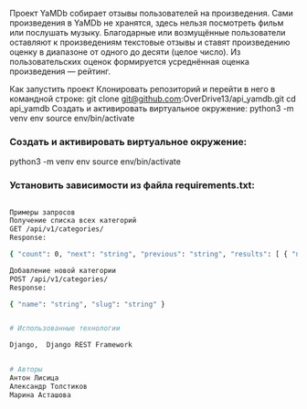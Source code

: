 Проект YaMDb собирает отзывы пользователей на произведения. Сами произведения в YaMDb не хранятся, здесь нельзя посмотреть фильм или послушать музыку. Благодарные или возмущённые пользователи оставляют к произведениям текстовые отзывы и ставят произведению оценку в диапазоне от одного до десяти (целое число). Из пользовательских оценок формируется усреднённая оценка произведения — рейтинг.

Как запустить проект
Клонировать репозиторий и перейти в него в командной строке:
git clone git@github.com:OverDrive13/api_yamdb.git
cd api_yamdb
Создать и активировать виртуальное окружение:
python3 -m venv env source env/bin/activate


### Создать и активировать виртуальное окружение:

python3 -m venv env
source env/bin/activate

###  Установить зависимости из файла requirements.txt:
```sh

Примеры запросов
Получение списка всех категорий
GET /api/v1/categories/
Response:

{ "count": 0, "next": "string", "previous": "string", "results": [ { "name": "string", "slug": "^-$" } ] }

Добавление новой категории
POST /api/v1/categories/
Response:

{ "name": "string", "slug": "string" }


# Использованные технологии

Django,  Django REST Framework


# Авторы
Антон Лисица  
Александр Толстиков  
Марина Асташова  


